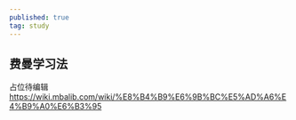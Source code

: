```yaml
---
published: true
tag: study
---
```

## 费曼学习法

占位待编辑
https://wiki.mbalib.com/wiki/%E8%B4%B9%E6%9B%BC%E5%AD%A6%E4%B9%A0%E6%B3%95